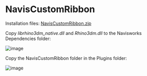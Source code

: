 # NavisCustomRibbon

Installation files: [NavisCustomRibbon.zip](https://github.com/giobel/SignalSighting/files/11291662/NavisCustomRibbon.zip)

Copy *librhino3dm_native.dll* and *Rhino3dm.dll* to the Navisworks Dependencies folder:

![image](https://user-images.githubusercontent.com/27025848/235382040-8aaaf20b-b344-4059-8515-24f48b0fb048.png)

Copy the NavisCustomRibbon folder in the Plugins folder:

![image](https://user-images.githubusercontent.com/27025848/235382123-d2496b72-c2eb-4259-90cd-ead91b23c5be.png)

